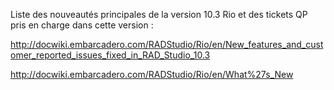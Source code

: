Liste des nouveautés principales de la version 10.3 Rio et des tickets QP pris en charge dans cette version :

http://docwiki.embarcadero.com/RADStudio/Rio/en/New_features_and_customer_reported_issues_fixed_in_RAD_Studio_10.3

http://docwiki.embarcadero.com/RADStudio/Rio/en/What%27s_New 